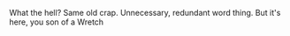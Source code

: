 What the hell? Same old crap. Unnecessary, redundant word thing. But it's here, you son of a Wretch $$$$$$$$$$$$$$$$$$$$$$$$
